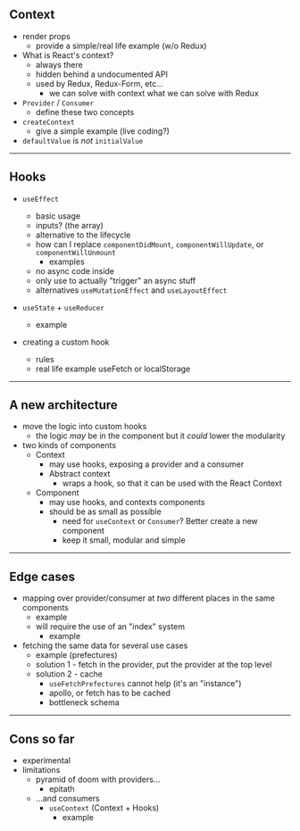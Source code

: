 <!-- $width: 1500 -->
<!-- $height: 1500 -->

## Context

- render props
  - provide a simple/real life example (w/o Redux)
- What is React's context?
  - always there
  - hidden behind a undocumented API
  - used by Redux, Redux-Form, etc...
    - we can solve with context what we can solve with Redux
- `Provider` / `Consumer`
  - define these two concepts
- `createContext`
  - give a simple example (live coding?)
- `defaultValue` is _not_ `initialValue`

---

## Hooks

- `useEffect`

  - basic usage
  - inputs? (the array)
  - alternative to the lifecycle
  - how can I replace `componentDidMount`, `componentWillUpdate`, or `componentWillUnmount`
    - examples
  - no async code inside
  - only use to actually "trigger" an async stuff
  - alternatives `useMutationEffect` and `useLayoutEffect`

- `useState` + `useReducer`
  - example
- creating a custom hook
  - rules
  - real life example useFetch or localStorage

---

## A new architecture

- move the logic into custom hooks
  - the logic _may_ be in the component but it _could_ lower the modularity
- two kinds of components
  - Context
    - may use hooks, exposing a provider and a consumer
    - Abstract context
      - wraps a hook, so that it can be used with the React Context
  - Component
    - may use hooks, and contexts components
    - should be as small as possible
      - need for `useContext` or `Consumer`? Better create a new component
      - keep it small, modular and simple

---

## Edge cases

- mapping over provider/consumer at _two_ different places in the same components
  - example
  - will require the use of an "index" system
    - example
- fetching the same data for several use cases
  - example (prefectures)
  - solution 1 - fetch in the provider, put the provider at the top level
  - solution 2 - cache
    - `useFetchPrefectures` cannot help (it's an "instance")
    - apollo, or fetch has to be cached
    - bottleneck schema

---

## Cons so far

- experimental
- limitations
  - pyramid of doom with providers...
    - epitath
  - ...and consumers
    - `useContext` (Context + Hooks)
      - example
